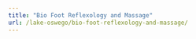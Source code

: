 ```yaml
---
title: "Bio Foot Reflexology and Massage"
url: /lake-oswego/bio-foot-reflexology-and-massage/
---
```

